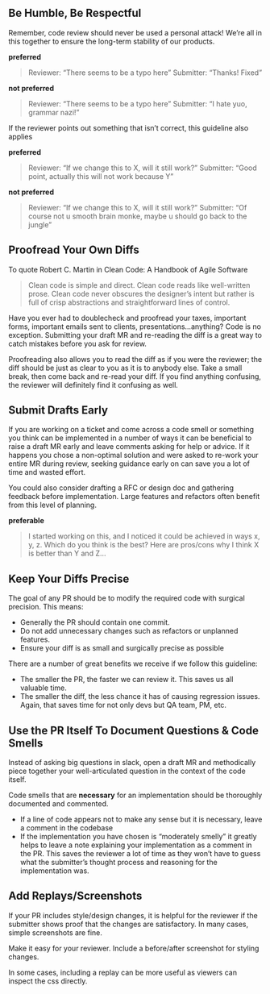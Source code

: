 ## Be Humble, Be Respectful

Remember, code review should never be used a personal attack! We’re all in this together to ensure the long-term stability of our products.

**preferred**

> Reviewer: “There seems to be a typo here”
> Submitter: “Thanks! Fixed”

**not preferred**

> Reviewer: “There seems to be a typo here”
> Submitter: “I hate yuo, grammar nazi!”

If the reviewer points out something that isn’t correct, this guideline also applies

**preferred**

> Reviewer: “If we change this to X, will it still work?”
> Submitter: “Good point, actually this will not work because Y”

**not preferred**

> Reviewer: “If we change this to X, will it still work?”
> Submitter: “Of course not u smooth brain monke, maybe u should go back to the jungle”

## Proofread Your Own Diffs

To quote Robert C. Martin in Clean Code: A Handbook of Agile Software

> Clean code is simple and direct. Clean code reads like well-written prose. Clean code never obscures the designer’s intent but rather is full of crisp abstractions and straightforward lines of control.

Have you ever had to doublecheck and proofread your taxes, important forms, important emails sent to clients, presentations…anything? Code is no exception. Submitting your draft MR and re-reading the diff is a great way to catch mistakes before you ask for review.

Proofreading also allows you to read the diff as if you were the reviewer; the diff should be just as clear to you as it is to anybody else. Take a small break, then come back and re-read your diff. If you find anything confusing, the reviewer will definitely find it confusing as well.

## Submit Drafts Early

If you are working on a ticket and come across a code smell or something you think can be implemented in a number of ways it can be beneficial to raise a draft MR early and leave comments asking for help or advice. If it happens you chose a non-optimal solution and were asked to re-work your entire MR during review, seeking guidance early on can save you a lot of time and wasted effort.

You could also consider drafting a RFC or design doc and gathering feedback before implementation. Large features and refactors often benefit from this level of planning.

**preferable**

> I started working on this, and I noticed it could be achieved in ways x, y, z. Which do you think is the best? Here are pros/cons why I think X is better than Y and Z…

## Keep Your Diffs Precise

The goal of any PR should be to modify the required code with surgical precision. This means:

- Generally the PR should contain one commit.
- Do not add unnecessary changes such as refactors or unplanned features.
- Ensure your diff is as small and surgically precise as possible

There are a number of great benefits we receive if we follow this guideline:

- The smaller the PR, the faster we can review it. This saves us all valuable time.
- The smaller the diff, the less chance it has of causing regression issues. Again, that saves time for not only devs but QA team, PM, etc.

## Use the PR Itself To Document Questions & Code Smells

Instead of asking big questions in slack, open a draft MR and methodically piece together your well-articulated question in the context of the code itself.

Code smells that are **necessary** for an implementation should be thoroughly documented and commented.

- If a line of code appears not to make any sense but it is necessary, leave a comment in the codebase
- If the implementation you have chosen is “moderately smelly” it greatly helps to leave a note explaining your implementation as a comment in the PR. This saves the reviewer a lot of time as they won’t have to guess what the submitter’s thought process and reasoning for the implementation was.

## Add Replays/Screenshots

If your PR includes style/design changes, it is helpful for the reviewer if the submitter shows proof that the changes are satisfactory. In many cases, simple screenshots are fine.

Make it easy for your reviewer. Include a before/after screenshot for styling changes.

In some cases, including a replay can be more useful as viewers can inspect the css directly.
